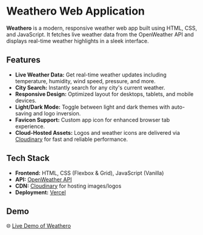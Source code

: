 # Weathero Web Application

**Weathero** is a modern, responsive weather web app built using HTML, CSS, and JavaScript. It fetches live weather data from the OpenWeather API and displays real-time weather highlights in a sleek interface.

## Features

- **Live Weather Data:** Get real-time weather updates including temperature, humidity, wind speed, pressure, and more.
- **City Search:** Instantly search for any city's current weather.
- **Responsive Design:** Optimized layout for desktops, tablets, and mobile devices.
- **Light/Dark Mode:** Toggle between light and dark themes with auto-saving and logo inversion.
- **Favicon Support:** Custom app icon for enhanced browser tab experience.
- **Cloud-Hosted Assets:** Logos and weather icons are delivered via [Cloudinary](https://cloudinary.com/) for fast and reliable performance.

## Tech Stack

- **Frontend:** HTML, CSS (Flexbox & Grid), JavaScript (Vanilla)
- **API:** [OpenWeather API](https://openweathermap.org/api)
- **CDN:** [Cloudinary](https://cloudinary.com) for hosting images/logos
- **Deployment:** [Vercel](https://vercel.com)

## Demo

🌐 [Live Demo of Weathero](https://weathero-gamma.vercel.app/)

